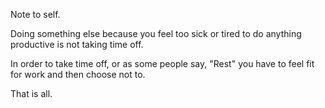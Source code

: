 Note to self.

Doing something else because you feel too sick or tired to do anything productive is not taking time off.

In order to take time off, or as some people say, "Rest" you have to feel fit for work and then choose not to.

That is all.